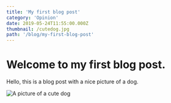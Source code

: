 ```yaml
---
title: 'My first blog post'
category: 'Opinion'
date: 2019-05-24T11:55:00.000Z
thumbnail: /cutedog.jpg
path: '/blog/my-first-blog-post'
---
```

# Welcome to my first blog post.

Hello, this is a blog post with a nice picture of a dog.

![A picture of a cute dog](./cutedog.jpg)